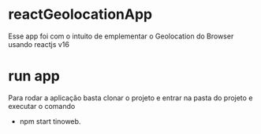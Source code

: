 # reactGeolocationApp
Esse app foi com o intuito de emplementar o Geolocation do Browser usando reactjs v16

# run app
Para rodar a aplicação basta clonar o projeto e entrar na pasta do projeto e executar o comando
  - npm start
tinoweb.

